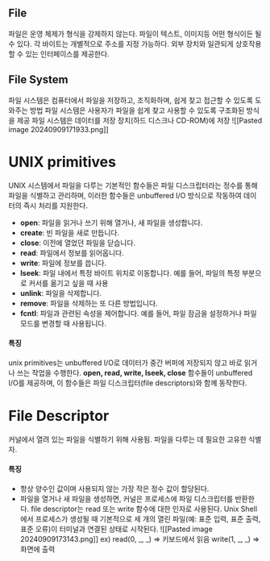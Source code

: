 ## File
파일은 운영 체제가 형식을 강제하지 않는다.
파일이 텍스트, 이미지등 어떤 형식이든 될 수 있다.
각 바이트는 개별적으로 주소를 지정 가능하다.
외부 장치와 일관되게 상호작용할 수 있는 인터페이스를 제공한다.
## File System
파일 시스템은 컴퓨터에서 파일을 저장하고, 조직화하며, 쉽게 찾고 접근할 수 있도록 도와주는 방법
파일 시스템은 사용자가 파일을 쉽게 찾고 사용할 수 있도록 구조화된 방식을 제공
파일 시스템은 데이터를 저장 장치(하드 디스크나 CD-ROM)에 저장
![[Pasted image 20240909171933.png]]

# UNIX primitives
UNIX 시스템에서 파일을 다루는 기본적인 함수들은 파일 디스크립터라는 정수를 통해 파일을 식별하고 관리하며, 이러한 함수들은 unbuffered I/O 방식으로 작동하여 데이터의 즉시 처리를 지원한다.

- **open**: 파일을 읽거나 쓰기 위해 열거나, 새 파일을 생성합니다.
- **create**: 빈 파일을 새로 만듭니다.
- **close**: 이전에 열었던 파일을 닫습니다.
- **read**: 파일에서 정보를 읽어옵니다.
- **write**: 파일에 정보를 씁니다.
- **lseek**: 파일 내에서 특정 바이트 위치로 이동합니다. 예를 들어, 파일의 특정 부분으로 커서를 옮기고 싶을 때 사용
- **unlink**: 파일을 삭제합니다.
- **remove**: 파일을 삭제하는 또 다른 방법입니다.
- **fcntl**: 파일과 관련된 속성을 제어합니다. 예를 들어, 파일 잠금을 설정하거나 파일 모드를 변경할 때 사용됩니다.
#### 특징
unix primitives는 unbuffered I/O로 데이터가 중간 버퍼에 저장되지 않고 바로 읽거나 쓰는 작업을 수행한다.
**open, read, write, lseek, close** 함수들이 unbuffered I/O를 제공하며, 이 함수들은 파일 디스크립터(file descriptors)와 함께 동작한다.
# File Descriptor
커널에서 열려 있는 파일을 식별하기 위해 사용됨.
파일을 다루는 데 필요한 고유한 식별자.
#### 특징
- 항상 양수인 값이며 사용되지 않는 가장 작은 정수 값이 할당된다.
- 파일을 열거나 새 파일을 생성하면, 커널은 프로세스에 파일 디스크립터를 반환한다.
file descriptor는 read 또는 write 함수에 대한 인자로 사용된다.
Unix Shell에서 프로세스가 생성될 때 기본적으로 세 개의 열린 파일(예: 표준 입력, 표준 출력, 표준 오류)이 터미널과 연결된 상태로 시작된다.
![[Pasted image 20240909173143.png]]
ex) 
read(0, \_, \_) => 키보드에서 읽음
write(1, \_, \_) => 화면에 출력
